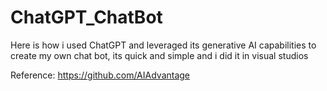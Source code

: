 # ChatGPT_ChatBot
Here is how i used ChatGPT and leveraged its generative AI capabilities to create my own chat bot, its quick and simple and i did it in visual studios

Reference: https://github.com/AIAdvantage
